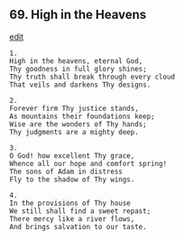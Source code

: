 
## 69.  High in the Heavens
[edit](https://docs.google.com/document/d/1R4_yUgNvJeaG08YfzA9beYVoOKCiECEh/edit?mode=html)




    1.
    High in the heavens, eternal God, 
    Thy goodness in full glory shines; 
    Thy truth shall break through every cloud 
    That veils and darkens Thy designs. 

    2.
    Forever firm Thy justice stands, 
    As mountains their foundations keep; 
    Wise are the wonders of Thy hands; 
    Thy judgments are a mighty deep. 

    3.
    O God! how excellent Thy grace, 
    Whence all our hope and comfort spring! 
    The sons of Adam in distress 
    Fly to the shadow of Thy wings. 

    4.
    In the provisions of Thy house 
    We still shall find a sweet repast; 
    There mercy like a river flows, 
    And brings salvation to our taste.
